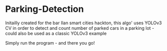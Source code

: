 # Parking-Detection
Initailly created for the bar Ilan smart cities hackton, this algo' uses YOLOv3 CV in order to detect and count number of parked cars in a parking lot - could also be used as a classic YOLOv3 example

Simply run the program - and there you go!
